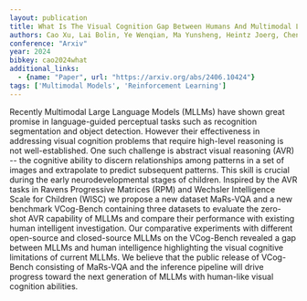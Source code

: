 ```yaml
---
layout: publication
title: What Is The Visual Cognition Gap Between Humans And Multimodal Llms?
authors: Cao Xu, Lai Bolin, Ye Wenqian, Ma Yunsheng, Heintz Joerg, Chen Jintai, Cao Jianguo, Rehg James M.
conference: "Arxiv"
year: 2024
bibkey: cao2024what
additional_links:
  - {name: "Paper", url: "https://arxiv.org/abs/2406.10424"}
tags: ['Multimodal Models', 'Reinforcement Learning']
---
```

Recently Multimodal Large Language Models (MLLMs) have shown great promise in language-guided perceptual tasks such as recognition segmentation and object detection. However their effectiveness in addressing visual cognition problems that require high-level reasoning is not well-established. One such challenge is abstract visual reasoning (AVR) -- the cognitive ability to discern relationships among patterns in a set of images and extrapolate to predict subsequent patterns. This skill is crucial during the early neurodevelopmental stages of children. Inspired by the AVR tasks in Ravens Progressive Matrices (RPM) and Wechsler Intelligence Scale for Children (WISC) we propose a new dataset MaRs-VQA and a new benchmark VCog-Bench containing three datasets to evaluate the zero-shot AVR capability of MLLMs and compare their performance with existing human intelligent investigation. Our comparative experiments with different open-source and closed-source MLLMs on the VCog-Bench revealed a gap between MLLMs and human intelligence highlighting the visual cognitive limitations of current MLLMs. We believe that the public release of VCog-Bench consisting of MaRs-VQA and the inference pipeline will drive progress toward the next generation of MLLMs with human-like visual cognition abilities.

